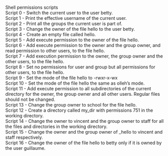 Shell permissions scripts<br>
Script 0 - Switch the current user to the user betty. <br>
Script 1 - Print the effective username of the current user. <br>
Script 2 - Print all the groups the current user is part of. <br>
Script 3 - Change the owner of the file hello to the user betty. <br>
Script 4 - Create an empty file called hello. <br>
Script 5 - Add execute permission to the owner of the file hello. <br>
Script 6 - Add execute permission to the owner and the group owner, and read permission to other users, to the file hello. <br>
Script 7 - Add execution permission to the owner, the group owner and the other users, to the file hello. <br>
Script 8 - Set no permissions for user and group but all permissions for other users, to the file hello. <br>
Script 9 - Set the mode of the file hello to -rwxr-x-wx <br>
Script 10 - Set the mode of the file hello the same as olleh’s mode. <br>
Script 11 - Add execute permission to all subdirectories of the current directory for the owner, the group owner and all other users. Regular files should not be changed. <br> 
Script 13 - Change the group owner to school for the file hello. <br>
Script 12 - Create a directory called my_dir with permissions 751 in the working directory. <br>
Script 14 - Change the owner to vincent and the group owner to staff for all the files and directories in the working directory. <br>
Script 15 - Change the owner and the group owner of _hello to vincent and staff respectively. <br>
Script 16 - Change the owner of the file hello to betty only if it is owned by the user guillaume. <br>  
